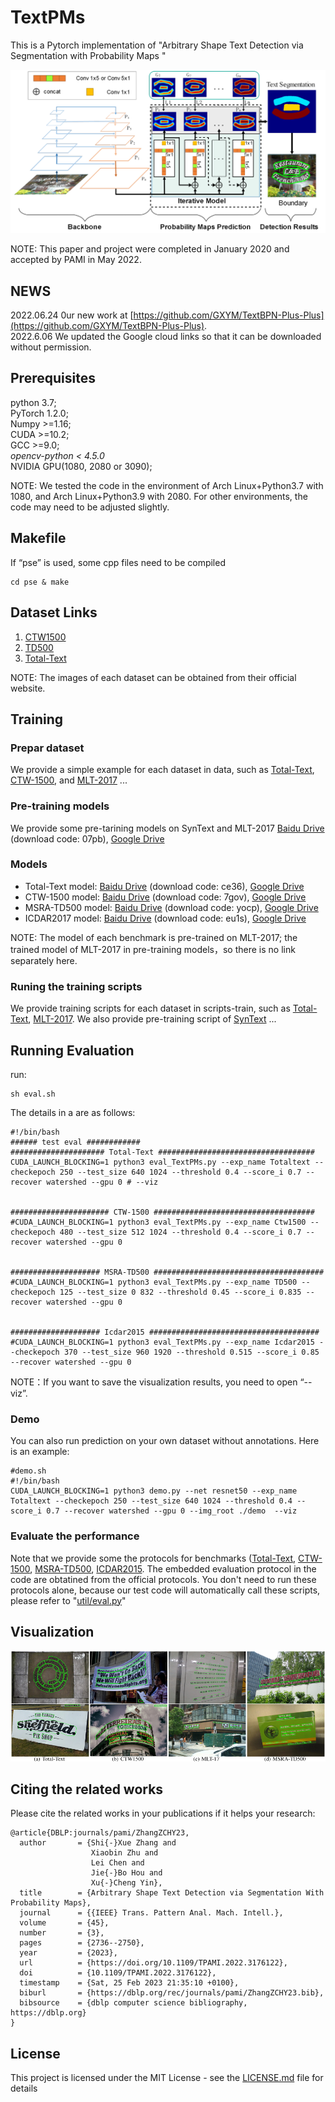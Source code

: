 # TextPMs
This is a Pytorch implementation of "Arbitrary Shape Text Detection via Segmentation with Probability Maps "  

![](https://github.com/GXYM/TextPMs/blob/master/vis/framework.png)

NOTE: This paper and project were completed in January 2020 and accepted by PAMI in May 2022.  


## NEWS
2022.06.24 0ur new work at [https://github.com/GXYM/TextBPN-Plus-Plus](https://github.com/GXYM/TextBPN-Plus-Plus).  
2022.6.06 We updated the Google cloud links so that it can be downloaded without permission.

## Prerequisites  
  python 3.7;  
  PyTorch 1.2.0;   
  Numpy >=1.16;   
  CUDA >=10.2;  
  GCC >=9.0;  
  *opencv-python < 4.5.0*     
  NVIDIA GPU(1080, 2080 or 3090);  

  NOTE: We tested the code in the environment of Arch Linux+Python3.7 with 1080, and  Arch Linux+Python3.9 with 2080. For other environments, the code may need to be adjusted slightly.  


## Makefile

If “pse” is used, some cpp files need to be compiled

```
cd pse & make
```


## Dataset Links  
1. [CTW1500](https://drive.google.com/file/d/1A2s3FonXq4dHhD64A2NCWc8NQWMH2NFR/view?usp=sharing)   
2. [TD500](https://drive.google.com/file/d/1ByluLnyd8-Ltjo9AC-1m7omZnI-FA1u0/view?usp=sharing)  
3. [Total-Text](https://drive.google.com/file/d/17_7T_-2Bu3KSSg2OkXeCxj97TBsjvueC/view?usp=sharing) 

NOTE: The images of each dataset can be obtained from their official website.


## Training 
### Prepar dataset
We provide a simple example for each dataset in data, such as [Total-Text](https://github.com/GXYM/TextPMs/tree/master/data/total-text-mat), [CTW-1500](https://github.com/GXYM/TextPMs/tree/master/data/ctw1500), and [MLT-2017](https://github.com/GXYM/TextPMs/tree/master/data/MLT2017) ...


### Pre-training models
We provide some pre-tarining models on SynText and MLT-2017 [Baidu Drive](https://pan.baidu.com/s/1qHer8pXKUuXGRzwPrkH-dw) (download code: 07pb), [Google Drive](https://drive.google.com/file/d/1yuEO5fWKZJ9Sc0SA-qyDYZLHRKBlIe8a/view?usp=sharing)


### Models
 *  Total-Text model: [Baidu Drive](https://pan.baidu.com/s/1z5u8jEoKX2OxDvfRbO-ijw) (download code: ce36), [Google Drive](https://drive.google.com/file/d/12DQcfXf8mtAnBfRR3Trw2D1DfyV72Fmt/view?usp=sharing)
 *  CTW-1500 model: [Baidu Drive](https://pan.baidu.com/s/1o2Lwn5v6D4fhj_GiPEZ4yw) (download code: 7gov), [Google Drive](https://drive.google.com/file/d/1zT8EXrGpWIjegBZK8c4zM_x6MsmiA1q5/view?usp=sharing)
 *  MSRA-TD500 model: [Baidu Drive](https://pan.baidu.com/s/1pBNWnPG4YicGj8kiHuTFDg) (download code: yocp), [Google Drive](https://drive.google.com/file/d/1xOdCQDj2hXTKcpFR0LdmbpFutTKEF-cb/view?usp=sharing)
 *  ICDAR2017 model: [Baidu Drive](https://pan.baidu.com/s/1wOnoxRxt-bE0w9bvzQCnOw) (download code: eu1s), [Google Drive](https://drive.google.com/file/d/1JKVqjZAZs4mckhH7KiC7sNDqUw8Ib1Km/view?usp=sharing)
 
 NOTE: The model of each benchmark is pre-trained on MLT-2017; the trained model of MLT-2017 in pre-training models，so there is no link separately here.

 ### Runing the training scripts
We provide training scripts for each dataset in scripts-train, such as [Total-Text](https://github.com/GXYM/TextPMs/blob/master/scripts-train/train_Totaltxt.sh), [MLT-2017](https://github.com/GXYM/TextPMs/blob/master/scripts-train/train_MLT2017.sh). We also provide pre-training script of [SynText](https://github.com/GXYM/TextPMs/blob/master/scripts-train/train_SynText.sh) ...


## Running Evaluation
run:  
```
sh eval.sh
```
The details in a are as follows:  
```
#!/bin/bash
###### test eval ############
##################### Total-Text ###################################
CUDA_LAUNCH_BLOCKING=1 python3 eval_TextPMs.py --exp_name Totaltext --checkepoch 250 --test_size 640 1024 --threshold 0.4 --score_i 0.7 --recover watershed --gpu 0 # --viz


###################### CTW-1500 ####################################
#CUDA_LAUNCH_BLOCKING=1 python3 eval_TextPMs.py --exp_name Ctw1500 --checkepoch 480 --test_size 512 1024 --threshold 0.4 --score_i 0.7 --recover watershed --gpu 0


#################### MSRA-TD500 ######################################
#CUDA_LAUNCH_BLOCKING=1 python3 eval_TextPMs.py --exp_name TD500 --checkepoch 125 --test_size 0 832 --threshold 0.45 --score_i 0.835 --recover watershed --gpu 0


#################### Icdar2015 ######################################
#CUDA_LAUNCH_BLOCKING=1 python3 eval_TextPMs.py --exp_name Icdar2015 --checkepoch 370 --test_size 960 1920 --threshold 0.515 --score_i 0.85 --recover watershed --gpu 0
```  

NOTE：If you want to save the visualization results, you need to open “--viz”.

### Demo
You can also run prediction on your own dataset without annotations. Here is an example:

``` 
#demo.sh
#!/bin/bash
CUDA_LAUNCH_BLOCKING=1 python3 demo.py --net resnet50 --exp_name Totaltext --checkepoch 250 --test_size 640 1024 --threshold 0.4 --score_i 0.7 --recover watershed --gpu 0 --img_root ./demo  --viz
```


### Evaluate the performance

Note that we provide some the protocols for benchmarks ([Total-Text](https://github.com/GXYM/TextPMs/tree/master/dataset/total_text), [CTW-1500](https://github.com/GXYM/TextPMs/tree/master/dataset/ctw1500), [MSRA-TD500](https://github.com/GXYM/TextPMs/tree/master/dataset/TD500), [ICDAR2015](https://github.com/GXYM/TextPMs/tree/master/dataset/icdar15). The embedded evaluation protocol in the code are obtatined from the official protocols. You don't need to run these protocols alone, because our test code will automatically call these scripts, please refer to "[util/eval.py](https://github.com/GXYM/TextPMs/blob/master/util/eval.py)"




## Visualization
![](https://github.com/GXYM/TextPMs/blob/master/vis/img1.png)


## Citing the related works

Please cite the related works in your publications if it helps your research:

``` 
@article{DBLP:journals/pami/ZhangZCHY23,
  author       = {Shi{-}Xue Zhang and
                  Xiaobin Zhu and
                  Lei Chen and
                  Jie{-}Bo Hou and
                  Xu{-}Cheng Yin},
  title        = {Arbitrary Shape Text Detection via Segmentation With Probability Maps},
  journal      = {{IEEE} Trans. Pattern Anal. Mach. Intell.},
  volume       = {45},
  number       = {3},
  pages        = {2736--2750},
  year         = {2023},
  url          = {https://doi.org/10.1109/TPAMI.2022.3176122},
  doi          = {10.1109/TPAMI.2022.3176122},
  timestamp    = {Sat, 25 Feb 2023 21:35:10 +0100},
  biburl       = {https://dblp.org/rec/journals/pami/ZhangZCHY23.bib},
  bibsource    = {dblp computer science bibliography, https://dblp.org}
}
  ``` 

## License  
This project is licensed under the MIT License - see the [LICENSE.md](https://github.com/GXYM/TextPMs/blob/master/LICENSE.md) file for details


